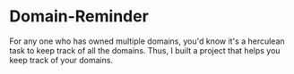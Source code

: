 # Domain-Reminder
For any one who has owned multiple domains, you'd know it's a herculean task to keep track of all the domains. Thus, I built a project that helps you keep track of your domains.
